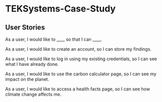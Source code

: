 # TEKSystems-Case-Study

## User Stories

As a user, I would like to ____ so that I can ____.

As a user, I would like to create an account, so I can store my findings.

As a user, I would like to log in using my existing credentials, so I can see what I have already done.

As a user, I would like to use the carbon calculator page, so I can see my impact on the planet.

As a user, I would like to access a health facts page, so I can see how climate change affects me.

